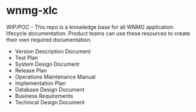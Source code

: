 # wnmg-xlc
WIP/POC - This repo is a knowledge base for all WNMG application lifecycle documentation. Product teams can use these resources to create their own required documentation. 

* Version Description Document
* Test Plan
* System Design Document
* Release Plan
* Operations Maintenance Manual
* Implementation Plan
* Database Design Document
* Business Requirements
* Technical Design Document
